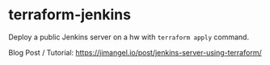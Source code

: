 # terraform-jenkins
Deploy a public Jenkins server on a hw with `terraform apply` command.

Blog Post / Tutorial: https://jimangel.io/post/jenkins-server-using-terraform/
